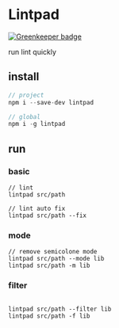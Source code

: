 # Lintpad

[![Greenkeeper badge](https://badges.greenkeeper.io/sepalang/lintpad.svg)](https://greenkeeper.io/)

run lint quickly

## install
```js
// project
npm i --save-dev lintpad

// global
npm i -g lintpad
```

## run
### basic
```
// lint
lintpad src/path

// lint auto fix
lintpad src/path --fix
```

### mode
```
// remove semicolone mode
lintpad src/path --mode lib
lintpad src/path -m lib
```

### filter
```

lintpad src/path --filter lib
lintpad src/path -f lib
```